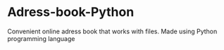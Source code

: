 # Adress-book-Python
Convenient online adress book that works with files. Made using Python programming language
